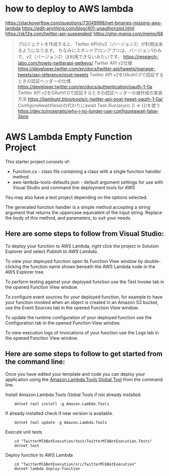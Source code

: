 # how to deploy to AWS lambda
https://stackoverflow.com/questions/73049998/net-binaries-missing-aws-lambda
https://edit-anything.com/blog/401-unauthorized.html
https://sk13g.com/twitter-api-suspended/
https://php-mania.com/memo/68
> プロジェクトを作成すると、Twitter APIのv2（バージョン2）が利用出来るようになります。
> ちなみにスタンドアロンアプリは、バージョン1のみで、v2（バージョン2）は利用できないみたいです。
https://research-labo.com/howto-twitterapi-getkeys/
Twitter API v2仕様
https://developer.twitter.com/en/docs/twitter-api/tweets/manage-tweets/api-reference/post-tweets
Twitter API v2をOAuth1.0で認証するときの認証ヘッダーの仕様
https://developer.twitter.com/en/docs/authentication/oauth-1-0a
Twitter API v2をOAuth1.0で認証するときの認証ヘッダーの値作成の実装方法
https://liamhunt.blog/posts/c-twitter-api-post-tweet-oauth-1-0a/
ConfigureAwait(false)の代わりにawait Task.Run(async () => {})を使う
https://dev.to/noseratio/why-i-no-longer-use-configureawait-false-3pne

# AWS Lambda Empty Function Project

This starter project consists of:
* Function.cs - class file containing a class with a single function handler method
* aws-lambda-tools-defaults.json - default argument settings for use with Visual Studio and command line deployment tools for AWS

You may also have a test project depending on the options selected.

The generated function handler is a simple method accepting a string argument that returns the uppercase equivalent of the input string. Replace the body of this method, and parameters, to suit your needs. 

## Here are some steps to follow from Visual Studio:

To deploy your function to AWS Lambda, right click the project in Solution Explorer and select *Publish to AWS Lambda*.

To view your deployed function open its Function View window by double-clicking the function name shown beneath the AWS Lambda node in the AWS Explorer tree.

To perform testing against your deployed function use the Test Invoke tab in the opened Function View window.

To configure event sources for your deployed function, for example to have your function invoked when an object is created in an Amazon S3 bucket, use the Event Sources tab in the opened Function View window.

To update the runtime configuration of your deployed function use the Configuration tab in the opened Function View window.

To view execution logs of invocations of your function use the Logs tab in the opened Function View window.

## Here are some steps to follow to get started from the command line:

Once you have edited your template and code you can deploy your application using the [Amazon.Lambda.Tools Global Tool](https://github.com/aws/aws-extensions-for-dotnet-cli#aws-lambda-amazonlambdatools) from the command line.

Install Amazon.Lambda.Tools Global Tools if not already installed.
```
    dotnet tool install -g Amazon.Lambda.Tools
```

If already installed check if new version is available.
```
    dotnet tool update -g Amazon.Lambda.Tools
```

Execute unit tests
```
    cd "TwitterMlbBotExecution/test/TwitterMlbBotExecution.Tests"
    dotnet test
```

Deploy function to AWS Lambda
```
    cd "TwitterMlbBotExecution/src/TwitterMlbBotExecution"
    dotnet lambda deploy-function
```
